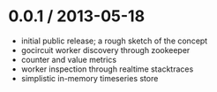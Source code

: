# 0.0.1 / 2013-05-18
* initial public release; a rough sketch of the concept
* gocircuit worker discovery through zookeeper
* counter and value metrics
* worker inspection through realtime stacktraces
* simplistic in-memory timeseries store
